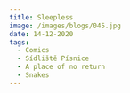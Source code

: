 ```yaml
---
title: Sleepless
image: /images/blogs/045.jpg
date: 14-12-2020
tags:
  - Comics
  - Sídliště Písnice
  - A place of no return
  - Snakes
---
```

